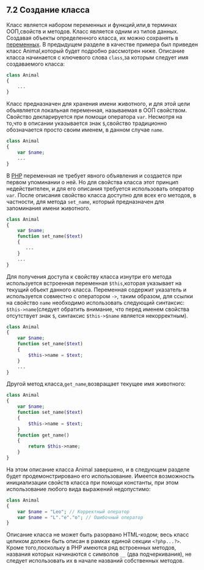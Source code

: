 ## 7.2 Создание класса  
Класс является набором переменных и функций,или,в терминах ООП,свойств и методов. Класс является одним из типов данных. Создавая объекты определенного класса, их можно сохранять в [переменных](https://www.php.net/manual/ru/language.variables.php). В предыдущем разделе в качестве примера был приведен класс Animal,который будет подробно рассмотрен ниже. Описание класса начинается с ключевого слова `class`,за которым следует имя создаваемого класса:
```php  
class Animal
{
    ...
}
```
Класс предназначен для хранения имени животного, и для этой цели объявляется локальная переменная, называемая в ООП свойством. Свойство декларируется при помощи оператора `var`. Несмотря на то,что в описании указывается знак `$`,свойство традиционно обозначается просто своим именем, в данном случае `name`.
```php
class Animal
{
    var $name;
    ...
}
```
В [РНР](https://ru.wikipedia.org/wiki/PHP) переменная не требует явного объявления и создается при первом упоминании о ней. Но для свойства класса этот принцип недействителен, и для его описания требуется использовать оператор `var`. После описания свойство класса доступно для всех его методов, в частности, для метода `set_name`, который предназначен для запоминания имени животного.
```php
class Animal
{
    var $name;
    function set_name($text)
    {
       ... 
    }
    ...
}
```
Для получения доступа к свойству класса изнутри его метода используется встроенная переменная `$this`,которая указывает на текущий объект данного класса. Переменная содержит указатель и используется совместно с оператором `->`, таким образом, для ссылки на свойство `name` необходимо использовать следующий синтаксис: `$this->name`(следует обратить внимание, что перед именем свойства отсутствует знак `$`, синтаксис `$this->$name` является некорректным).
```php
class Animal
{
    var $name;
    function set_name($text)
    {
        $this->name = $text;
    }
    ...
}
```
Другой метод класса,`get_name`,возвращает текущее имя животного:
```php
class Animal
{
    var $name;
    function set_name($text)
    {
        $this->name = $text;
    }
    function get_name()
    {
        return $this->name;
    }
}
```
На этом описание класса Animal завершено, и в следующем разделе будет продемонстрировано его использование. Имеется возможность инициализации свойств класса при помощи константы, при этом использование любого вида 
выражений недопустимо:
```php
class Animal
{
    var $name = "Leo"; // Корректный оператор
    var $name = "L"."e"."o"; // Ошибочный оператор
}
```
Описание класса не может быть разорвано HTML-кодом; весь класс целиком должен быть описан в рамках единой секции `<?php...?>`. Кроме того,поскольку в РНР имеются ряд встроенных методов, названия которых начинаются с символов  `__` (два подчеркивания), не следует использовать их в начале названий собственных методов.

